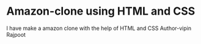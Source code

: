 # Amazon-clone using HTML and CSS
I have make a amazon clone with the help of HTML and CSS 
Author-vipin Rajpoot 
